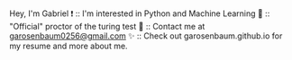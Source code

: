 Hey, I'm Gabriel ❗ 
:: I'm interested in Python and Machine Learning 🐍
:: "Official" proctor of the turing test 📝
:: Contact me at garosenbaum0256@gmail.com ✨
:: Check out garosenbaum.github.io for my resume and more about me. 
